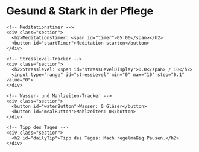 <!DOCTYPE html>
<html lang="de">
<head>
  <meta charset="UTF-8">
  <meta name="viewport" content="width=device-width, initial-scale=1.0">
  <title>Pflege Fit App</title>
  <link rel="stylesheet" href="style.css">
</head>
<body>
  <div class="container">
    <h1>Gesund & Stark in der Pflege</h1>

    <!-- Meditationstimer -->
    <div class="section">
      <h2>Meditationstimer: <span id="timer">05:00</span></h2>
      <button id="startTimer">Meditation starten</button>
    </div>

    <!-- Stresslevel-Tracker -->
    <div class="section">
      <h2>Stresslevel: <span id="stressLevelDisplay">0.0</span> / 10</h2>
      <input type="range" id="stressLevel" min="0" max="10" step="0.1" value="0">
    </div>

    <!-- Wasser- und Mahlzeiten-Tracker -->
    <div class="section">
      <button id="waterButton">Wasser: 0 Gläser</button>
      <button id="mealButton">Mahlzeiten: 0</button>
    </div>

    <!-- Tipp des Tages -->
    <div class="section">
      <h2 id="dailyTip">Tipp des Tages: Mach regelmäßig Pausen.</h2>
    </div>
  </div>

  <script src="script.js"></script>
</body>
</html>
